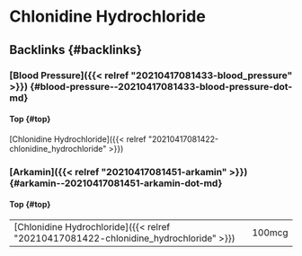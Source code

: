 # Chlonidine Hydrochloride


## Backlinks {#backlinks}


### [Blood Pressure]({{< relref "20210417081433-blood_pressure" >}}) {#blood-pressure--20210417081433-blood-pressure-dot-md}


#### Top {#top}

[Chlonidine Hydrochloride]({{< relref "20210417081422-chlonidine_hydrochloride" >}})


### [Arkamin]({{< relref "20210417081451-arkamin" >}}) {#arkamin--20210417081451-arkamin-dot-md}


#### Top {#top}

|                                                                                      |        |
|--------------------------------------------------------------------------------------|--------|
| [Chlonidine Hydrochloride]({{< relref "20210417081422-chlonidine_hydrochloride" >}}) | 100mcg |
